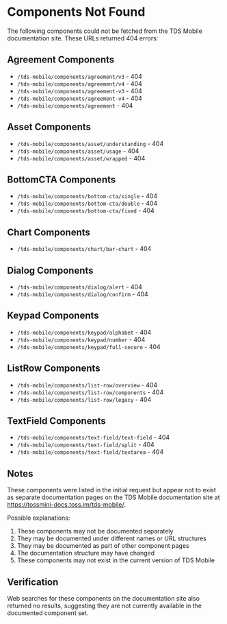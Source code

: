 # Components Not Found

The following components could not be fetched from the TDS Mobile documentation site. These URLs returned 404 errors:

## Agreement Components
- `/tds-mobile/components/agreement/v3` - 404
- `/tds-mobile/components/agreement/v4` - 404
- `/tds-mobile/components/agreement-v3` - 404
- `/tds-mobile/components/agreement-v4` - 404
- `/tds-mobile/components/agreement` - 404

## Asset Components
- `/tds-mobile/components/asset/understanding` - 404
- `/tds-mobile/components/asset/usage` - 404
- `/tds-mobile/components/asset/wrapped` - 404

## BottomCTA Components
- `/tds-mobile/components/bottom-cta/single` - 404
- `/tds-mobile/components/bottom-cta/double` - 404
- `/tds-mobile/components/bottom-cta/fixed` - 404

## Chart Components
- `/tds-mobile/components/chart/bar-chart` - 404

## Dialog Components
- `/tds-mobile/components/dialog/alert` - 404
- `/tds-mobile/components/dialog/confirm` - 404

## Keypad Components
- `/tds-mobile/components/keypad/alphabet` - 404
- `/tds-mobile/components/keypad/number` - 404
- `/tds-mobile/components/keypad/full-secure` - 404

## ListRow Components
- `/tds-mobile/components/list-row/overview` - 404
- `/tds-mobile/components/list-row/components` - 404
- `/tds-mobile/components/list-row/legacy` - 404

## TextField Components
- `/tds-mobile/components/text-field/text-field` - 404
- `/tds-mobile/components/text-field/split` - 404
- `/tds-mobile/components/text-field/textarea` - 404

## Notes

These components were listed in the initial request but appear not to exist as separate documentation pages on the TDS Mobile documentation site at https://tossmini-docs.toss.im/tds-mobile/.

Possible explanations:
1. These components may not be documented separately
2. They may be documented under different names or URL structures
3. They may be documented as part of other component pages
4. The documentation structure may have changed
5. These components may not exist in the current version of TDS Mobile

## Verification

Web searches for these components on the documentation site also returned no results, suggesting they are not currently available in the documented component set.
